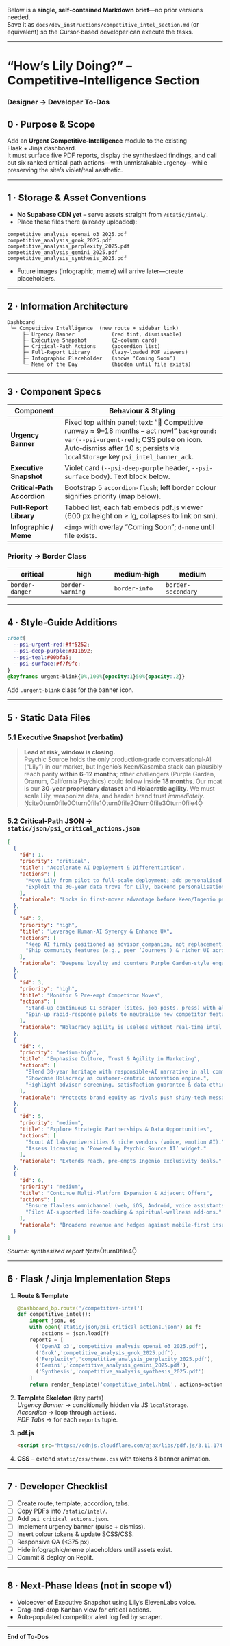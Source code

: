 Below is a **single, self‑contained Markdown brief**—no prior versions needed.  
Save it as `docs/dev_instructions/competitive_intel_section.md` (or equivalent) so the Cursor‑based developer can execute the tasks.

---

# “How’s Lily Doing?” – Competitive‑Intelligence Section  
### Designer → Developer To‑Dos

## 0 · Purpose & Scope  

Add an **Urgent Competitive‑Intelligence** module to the existing Flask + Jinja dashboard.  
It must surface five PDF reports, display the synthesized findings, and call out six ranked critical‑path actions—with unmistakable urgency—while preserving the site’s violet/teal aesthetic.

---

## 1 · Storage & Asset Conventions  

* **No Supabase CDN yet** – serve assets straight from `/static/intel/`.  
* Place these files there (already uploaded):  

```
competitive_analysis_openai_o3_2025.pdf
competitive_analysis_grok_2025.pdf
competitive_analysis_perplexity_2025.pdf
competitive_analysis_gemini_2025.pdf
competitive_analysis_synthesis_2025.pdf
```

* Future images (infographic, meme) will arrive later—create placeholders.

---

## 2 · Information Architecture  

```
Dashboard
 └─ Competitive Intelligence  (new route + sidebar link)
     ├─ Urgency Banner            (red tint, dismissable)
     ├─ Executive Snapshot        (2‑column card)
     ├─ Critical‑Path Actions     (accordion list)
     ├─ Full‑Report Library       (lazy‑loaded PDF viewers)
     ├─ Infographic Placeholder   (shows ‘Coming Soon’)
     └─ Meme of the Day           (hidden until file exists)
```

---

## 3 · Component Specs  

| Component | Behaviour & Styling |
|-----------|---------------------|
| **Urgency Banner** | Fixed top within panel; text: “🏃 Competitive runway ≈ 9–18 months – act now!”  `background: var(--psi-urgent-red)`; CSS pulse on icon.  Auto‑dismiss after 10 s; persists via `localStorage` key `psi_intel_banner_ack`. |
| **Executive Snapshot** | Violet card (`--psi-deep-purple` header, `--psi-surface` body). Text block below. |
| **Critical‑Path Accordion** | Bootstrap 5 `accordion-flush`; left border colour signifies priority (map below). |
| **Full‑Report Library** | Tabbed list; each tab embeds pdf.js viewer (600 px height on ≥ lg, collapses to link on sm).  |
| **Infographic / Meme** | `<img>` with overlay “Coming Soon”; `d-none` until file exists. |

### Priority → Border Class  

| critical | high | medium‑high | medium |
|----------|------|-------------|--------|
| `border-danger` | `border-warning` | `border-info` | `border-secondary` |

---

## 4 · Style‑Guide Additions  

```css
:root{
  --psi-urgent-red:#ff5252;
  --psi-deep-purple:#311b92;
  --psi-teal:#00bfa5;
  --psi-surface:#f7f9fc;
}
@keyframes urgent-blink{0%,100%{opacity:1}50%{opacity:.2}}
```

Add `.urgent-blink` class for the banner icon.

---

## 5 · Static Data Files  

### 5.1 Executive Snapshot (verbatim)

> **Lead at risk, window is closing.**  
> Psychic Source holds the only production‑grade conversational‑AI (“Lily”) in our market, but Ingenio’s Keen/Kasamba stack can plausibly reach parity **within 6–12 months**; other challengers (Purple Garden, Oranum, California Psychics) could follow inside **18 months**. Our moat is our **30‑year proprietary dataset** and **Holacratic agility**. We must scale Lily, weaponize data, and harden brand trust *immediately*.  citeturn0file0turn0file1turn0file2turn0file3turn0file4

### 5.2 Critical‑Path JSON → `static/json/psi_critical_actions.json`

```json
[
  {
    "id": 1,
    "priority": "critical",
    "title": "Accelerate AI Deployment & Differentiation",
    "actions": [
      "Move Lily from pilot to full‑scale deployment; add personalised guidance and ethical sample‑insights.",
      "Exploit the 30‑year data trove for Lily, backend personalisation & new AI features."
    ],
    "rationale": "Locks in first‑mover advantage before Keen/Ingenio parity (6‑18 mos); creates data‑driven moat."
  },
  {
    "id": 2,
    "priority": "high",
    "title": "Leverage Human‑AI Synergy & Enhance UX",
    "actions": [
      "Keep AI firmly positioned as advisor companion, not replacement.",
      "Ship community features (e.g., peer ‘Journeys’) & richer UI across web/app."
    ],
    "rationale": "Deepens loyalty and counters Purple Garden‑style engagement plays."
  },
  {
    "id": 3,
    "priority": "high",
    "title": "Monitor & Pre‑empt Competitor Moves",
    "actions": [
      "Stand‑up continuous CI scraper (sites, job‑posts, press) with alerting.",
      "Spin‑up rapid‑response pilots to neutralise new competitor features within weeks."
    ],
    "rationale": "Holacracy agility is useless without real‑time intel."
  },
  {
    "id": 4,
    "priority": "medium-high",
    "title": "Emphasise Culture, Trust & Agility in Marketing",
    "actions": [
      "Blend 30‑year heritage with responsible‑AI narrative in all comms.",
      "Showcase Holacracy as customer‑centric innovation engine.",
      "Highlight advisor screening, satisfaction guarantee & data‑ethics."
    ],
    "rationale": "Protects brand equity as rivals push shiny‑tech messaging."
  },
  {
    "id": 5,
    "priority": "medium",
    "title": "Explore Strategic Partnerships & Data Opportunities",
    "actions": [
      "Scout AI labs/universities & niche vendors (voice, emotion AI).",
      "Assess licensing a ‘Powered by Psychic Source AI’ widget."
    ],
    "rationale": "Extends reach, pre‑empts Ingenio exclusivity deals."
  },
  {
    "id": 6,
    "priority": "medium",
    "title": "Continue Multi‑Platform Expansion & Adjacent Offers",
    "actions": [
      "Ensure flawless omnichannel (web, iOS, Android, voice assistants).",
      "Pilot AI‑supported life‑coaching & spiritual‑wellness add‑ons."
    ],
    "rationale": "Broadens revenue and hedges against mobile‑first insurgents."
  }
]
```
_Source: synthesized report_ citeturn0file4

---

## 6 · Flask / Jinja Implementation Steps  

1. **Route & Template**  
   ```python
   @dashboard_bp.route('/competitive‑intel')
   def competitive_intel():
       import json, os
       with open('static/json/psi_critical_actions.json') as f:
           actions = json.load(f)
       reports = [
         ('OpenAI o3','competitive_analysis_openai_o3_2025.pdf'),
         ('Grok','competitive_analysis_grok_2025.pdf'),
         ('Perplexity','competitive_analysis_perplexity_2025.pdf'),
         ('Gemini','competitive_analysis_gemini_2025.pdf'),
         ('Synthesis','competitive_analysis_synthesis_2025.pdf')
       ]
       return render_template('competitive_intel.html', actions=actions, reports=reports)
   ```

2. **Template Skeleton** (key parts)  
   *Urgency Banner* → conditionally hidden via JS `localStorage`.  
   *Accordion* → loop through `actions`.  
   *PDF Tabs* → for each `reports` tuple.

3. **pdf.js**  
   ```html
   <script src="https://cdnjs.cloudflare.com/ajax/libs/pdf.js/3.11.174/pdf.min.js"></script>
   ```

4. **CSS** – extend `static/css/theme.css` with tokens & banner animation.

---

## 7 · Developer Checklist  

- [ ] Create route, template, accordion, tabs.  
- [ ] Copy PDFs into `/static/intel/`.  
- [ ] Add `psi_critical_actions.json`.  
- [ ] Implement urgency banner (pulse + dismiss).  
- [ ] Insert colour tokens & update SCSS/CSS.  
- [ ] Responsive QA (<375 px).  
- [ ] Hide infographic/meme placeholders until assets exist.  
- [ ] Commit & deploy on Replit.

---

## 8 · Next‑Phase Ideas (not in scope v1)

* Voiceover of Executive Snapshot using Lily’s ElevenLabs voice.  
* Drag‑and‑drop Kanban view for critical actions.  
* Auto‑populated competitor alert log fed by scraper.

---

**End of To‑Dos**